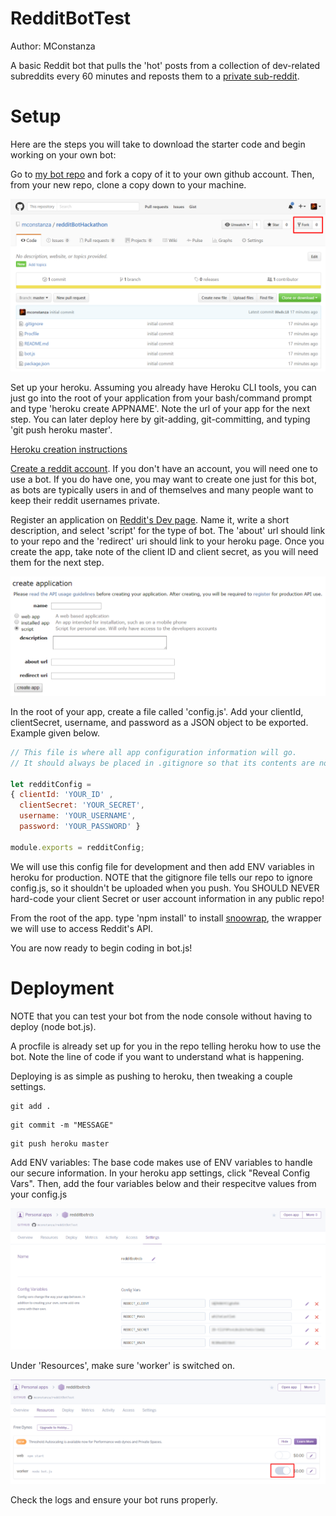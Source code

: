 RedditBotTest
=============

Author: MConstanza

A basic Reddit bot that pulls the 'hot' posts from a collection of dev-related subreddits every 60 minutes and reposts them to a [private sub-reddit](https://www.reddit.com/r/RCBRedditBot/).

Setup
=====

Here are the steps you will take to download the starter code and begin working on your own bot:

Go to [my bot repo](https://github.com/mconstanza/redditBotHackathon) and fork a copy of it to your own github account. Then, from your new repo, clone a copy down to your machine.

![cloning a github repo](screenshots/gitfork.png)

Set up your heroku. Assuming you already have Heroku CLI tools, you can just go into the root of your application from your bash/command prompt and type 'heroku create APPNAME'. Note the url of your app for the next step. You can later deploy here by git-adding, git-committing, and typing 'git push heroku master'.

[Heroku creation instructions](https://devcenter.heroku.com/articles/creating-apps)

[Create a reddit account](https://www.reddit.com/). If you don't have an account, you will need one to use a bot. If you do have one, you may want to create one just for this bot, as bots are typically users in and of themselves and many people want to keep their reddit usernames private.

Register an application on [Reddit's Dev page](https://ssl.reddit.com/prefs/apps). Name it, write a short description, and select 'script' for the type of bot. The 'about' url should link to your repo and the 'redirect' uri should link to your heroku page. Once you create the app, take note of the client ID and client secret, as you will need them for the next step.

![registering a bot](screenshots/registerbot.png)

In the root of your app, create a file called 'config.js'. Add your clientId, clientSecret, username, and password as a JSON object to be exported. Example given below.

```javascript
// This file is where all app configuration information will go.
// It should always be placed in .gitignore so that its contents are not visible to others.

let redditConfig =
{ clientId: 'YOUR_ID' ,
  clientSecret: 'YOUR_SECRET',
  username: 'YOUR_USERNAME',
  password: 'YOUR_PASSWORD' }

module.exports = redditConfig;
```

We will use this config file for development and then add ENV variables in heroku for production. NOTE that the gitignore file tells our repo to ignore config.js, so it shouldn't be uploaded when you push. You SHOULD NEVER hard-code your client Secret or user account information in any public repo!

From the root of the app. type 'npm install' to install [snoowrap](https://github.com/not-an-aardvark/snoowrap), the wrapper we will use to access Reddit's API.

You are now ready to begin coding in bot.js!

Deployment
==========

NOTE that you can test your bot from the node console without having to deploy (node bot.js).

A procfile is already set up for you in the repo telling heroku how to use the bot. Note the line of code if you want to understand what is happening.

Deploying is as simple as pushing to heroku, then tweaking a couple settings.

```
git add .
```

```
git commit -m "MESSAGE"
```

```
git push heroku master
```

Add ENV variables: The base code makes use of ENV variables to handle our secure information. In your heroku app settings, click "Reveal Config Vars". Then, add the four variables below and their respecitve values from your config.js

![ENV vars](screenshots/ENVvariables.png)

Under 'Resources', make sure 'worker' is switched on.

![Heroku Worker](screenshots/herokuworker.png)

Check the logs and ensure your bot runs properly.
